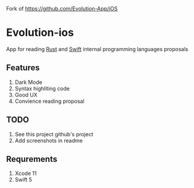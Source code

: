 Fork of https://github.com/Evolution-App/iOS

# Evolution-ios

App for reading [Rust](https://github.com/rust-lang/rfcs/tree/master/text) and [Swift](https://github.com/apple/swift-evolution/tree/master/proposals) internal programming languages proposals

## Features

1. Dark Mode
2. Syntax highliting code
3. Good UX
4. Convience reading proposal

## TODO

1. See this project github's project
2. Add screenshots in readme

## Requrements

1. Xcode 11
2. Swift 5
